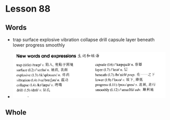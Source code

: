 # Lesson 88

## Words

- trap surface explosive vibration collapse drill capsule layer beneath lower progress smoothly

- ![Words](../../../Images/Part2/09/words-88.png)

## Whole
